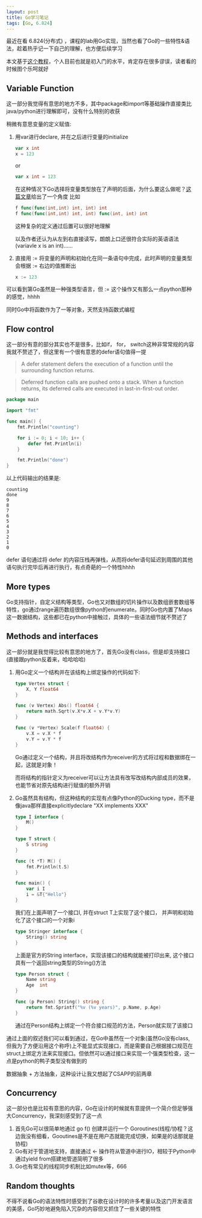 ```yaml
---
layout: post
title: Go学习笔记
tags: [Go, 6.824]
---
```


最近在看 6.824(分布式) ，课程的lab用Go实现，当然也看了Go的一些特性&语法，趁着热乎记一下自己的理解，也方便后续学习

本文基于[这个教程](https://tour.golang.org/list)，个人目前也就是初入门的水平，肯定存在很多谬误，读者看的时候图个乐呵就好

## **Variable Function**

这一部分我觉得有意思的地方不多，其中package和import等基础操作直接类比java/python进行理解即可，没有什么特别的收获

稍微有意思变量的定义赋值:

1. 用var进行declare, 并在之后进行变量的initialize

    ```go
    var x int
    x = 123
    ```

    or

    ```go
    var x int = 123
    ```

    在这种情况下Go选择将变量类型放在了声明的后面，为什么要这么做呢？[这篇文章](https://blog.golang.org/declaration-syntax)给出了一个角度
    比如

    ```go
    f func(func(int,int) int, int) int
    f func(func(int,int) int, int) func(int, int) int
    ```

    这种复杂的定义通过后置可以很好地理解

    以及作者还认为从左到右直接读写，朗朗上口还很符合实际的英语语法(variavle x is an int)......

2. 直接用 := 将变量的声明和初始化在同一条语句中完成，此时声明的变量类型会根据 := 右边的值推断出

    ```go
    x := 123
    ```

可以看到第Go虽然是一种强类型语言，但 := 这个操作又有那么一点python那种的感觉，hhhh

同时Go中将函数作为了一等对象，天然支持函数式编程

## **Flow control**

这一部分有意的部分其实也不是很多，比如if， for， switch这种非常常规的内容我就不赘述了，但这里有一个很有意思的defer语句值得一提
>A defer statement defers the execution of a function until the surrounding function returns.

>Deferred function calls are pushed onto a stack. When a function returns, its deferred calls are executed in last-in-first-out order.

```go
package main

import "fmt"

func main() {
    fmt.Println("counting")

    for i := 0; i < 10; i++ {
        defer fmt.Println(i)
    }

    fmt.Println("done")
}
```

以上代码输出的结果是:

```
counting
done
9
8
7
6
5
4
3
2
1
0
```

defer 语句通过将 defer 的内容压栈再弹栈，从而将defer语句延迟到周围的其他语句执行完毕后再进行执行，有点奇葩的一个特性hhhh

## **More types**

Go支持指针，自定义结构等类型，Go也又对数组的切片操作以及数组嵌套数组等特性，go通过range遍历数组很像python的enumerate。同时Go也内置了Maps这一数据结构，这些都已在python中接触过，具体的一些语法细节就不赘述了

## **Methods and interfaces**

这一部分就是我觉得比较有意思的地方了，首先Go没有class，但是却支持接口(直接跟python反着来，哈哈哈哈)

1. 用Go定义一个结构并在该结构上绑定操作的代码如下:

    ```go
    type Vertex struct {
        X, Y float64
    }

    func (v Vertex) Abs() float64 {
        return math.Sqrt(v.X*v.X + v.Y*v.Y)
    }

    func (v *Vertex) Scale(f float64) {
        v.X = v.X * f
        v.Y = v.Y * f
    }
    ```

    Go通过定义一个结构，并且将改结构作为receiver的方式将过程和数据绑在一起，这就是对象！

    而将结构的指针定义为receiver可以让方法具有改写改结构内部成员的效果，也能节省对原先结构进行赋值的额外开销
2. Go虽然具有结构，但这种结构的实现有点像Python的Ducking type，而不是像java那样直接explicitlydeclare "XX implements XXX"

    ```go
    type I interface {
        M()
    }

    type T struct {
        S string
    }

    func (t *T) M() {
        fmt.Println(t.S)
    }

    func main() {
        var i I
        i = &T{"Hello"}
    }
    ```

    我们在上面声明了一个接口I, 并在struct T上实现了这个接口， 并声明和初始化了这个接口的一个对象i

    ```go
    type Stringer interface {
        String() string
    }
    ```

    上面是官方的String interface，实现该接口的结构就能被打印出来, 这个接口具有一个返回string类型的String()方法

    ```go
    type Person struct {
        Name string
        Age  int
    }

    func (p Person) String() string {
        return fmt.Sprintf("%v (%v years)", p.Name, p.Age)
    }
    ```

    通过在Person结构上绑定一个符合接口规范的方法，Person就实现了该接口

通过上面的叙述我们可以看到通过，在Go中虽然在一个对象(虽然Go没有class, 但我为了方便沿用这个称呼)上不能显式实现接口，而是需要自己根据接口规范在struct上绑定方法来实现接口。但依然可以通过接口来实现一个强类型检查，这一点是python的鸭子类型没有做到的

数据抽象 + 方法抽象，这种设计让我又想起了CSAPP的前两章

## **Concurrency**

这一部分也是比较有意思的内容，Go在设计的时候就有意提供一个简介但足够强大Concurrency，我深刻感受到了这一点

1. 首先Go可以很简单地通过 go f() 创建并运行一个 Goroutines(线程/协程？这边我没有细看，Gooutines是不是在用户态就能完成切换，如果是的话那就是协程)
2. Go有对于管道地支持，直接通过 <- 操作符从管道中进行IO，相较于Python中通过yield from搭建地管道简明了很多
3. Go也有常见的线程同步机制比如mutex等，666

## **Random thoughts**

不得不说看Go的语法特性时感受到了谷歌在设计时的许多考量以及这门开发语言的美感，Go巧妙地避免陷入冗杂的内容但又抓住了一些关键的特性
